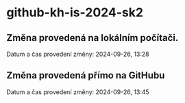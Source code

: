 # github-kh-is-2024-sk2

## Změna provedená na lokálním počítači.
Datum a čas provedení změny: 2024-09-26, 13:28

## Změna provedená přímo na GitHubu
Datum a čas provedení změny: 2024-09-26, 13:45

